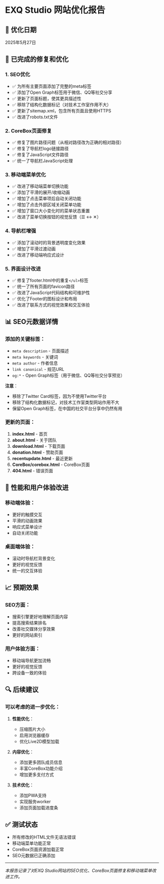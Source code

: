 # EXQ Studio 网站优化报告

## 📅 优化日期
2025年5月27日

## 🔧 已完成的修复和优化

### 1. SEO优化
- ✅ 为所有主要页面添加了完整的meta标签
- ✅ 添加了Open Graph标签用于微信、QQ等社交分享
- ✅ 更新了页面标题，使其更具描述性
- ✅ 移除了结构化数据标记（对技术工作室作用不大）
- ✅ 更新了sitemap.xml，包含所有页面且使用HTTPS
- ✅ 改进了robots.txt文件

### 2. CoreBox页面修复
- ✅ 修复了图片路径问题（从相对路径改为正确的相对路径）
- ✅ 修复了导航栏logo链接路径
- ✅ 修复了JavaScript文件路径
- ✅ 统一了导航栏JavaScript处理

### 3. 移动端菜单优化
- ✅ 改进了移动端菜单切换功能
- ✅ 添加了平滑的展开/收缩动画
- ✅ 增加了点击菜单项后自动关闭功能
- ✅ 增加了点击外部区域关闭菜单功能
- ✅ 增加了窗口大小变化时的菜单状态重置
- ✅ 改进了菜单切换按钮的视觉反馈（☰ ↔ ✕）

### 4. 导航栏增强
- ✅ 添加了滚动时的背景透明度变化效果
- ✅ 增加了平滑过渡动画
- ✅ 改进了移动端响应式设计

### 5. 界面设计改进
- ✅ 修复了footer.html中的重复`</ul>`标签
- ✅ 统一了所有页面的favicon路径
- ✅ 改进了JavaScript代码结构和可维护性
- ✅ 优化了Footer的图标设计和布局
- ✅ 改进了联系方式的视觉效果和交互体验

## 📊 SEO元数据详情

### 添加的关键标签：
- `meta description` - 页面描述
- `meta keywords` - 关键词
- `meta author` - 作者信息
- `link canonical` - 规范URL
- `og:*` - Open Graph标签（用于微信、QQ等社交分享预览）

**注意**：
- 移除了Twitter Card标签，因为不使用Twitter平台
- 移除了结构化数据标记，对技术工作室类型网站作用不大
- 保留Open Graph标签，在中国的社交平台分享中仍然有用

### 更新的页面：
1. **index.html** - 首页
2. **about.html** - 关于团队
3. **download.html** - 下载页面
4. **donation.html** - 赞助页面
5. **recentupdate.html** - 最近更新
6. **CoreBox/corebox.html** - CoreBox页面
7. **404.html** - 错误页面

## 🚀 性能和用户体验改进

### 移动端体验：
- 更好的触摸交互
- 平滑的动画效果
- 响应式菜单设计
- 自动关闭功能

### 桌面端体验：
- 滚动时导航栏背景变化
- 更好的视觉反馈
- 统一的交互体验

## 📈 预期效果

### SEO方面：
- 搜索引擎更好地理解页面内容
- 提高搜索结果排名
- 改善社交媒体分享效果
- 更好的网站索引

### 用户体验方面：
- 移动端导航更加流畅
- 更好的视觉反馈
- 跨设备一致的体验

## 🔍 后续建议

### 可以考虑的进一步优化：
1. **性能优化**：
   - 压缩图片大小
   - 启用浏览器缓存
   - 优化Live2D模型加载

2. **内容优化**：
   - 添加更多团队成员信息
   - 丰富CoreBox功能介绍
   - 增加更多支付方式

3. **技术优化**：
   - 添加PWA支持
   - 实现服务worker
   - 添加页面加载进度条

## ✅ 测试状态
- 所有修改的HTML文件无语法错误
- 移动端菜单功能正常
- CoreBox页面资源加载正常
- SEO元数据已正确添加

---
*本报告记录了对EXQ Studio网站的SEO优化、CoreBox页面修复和移动端菜单改进工作。*
